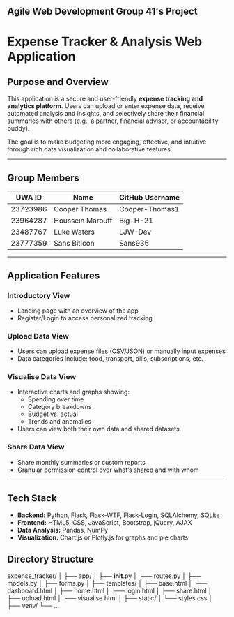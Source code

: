 ## Agile Web Development Group 41's Project

# Expense Tracker & Analysis Web Application

## Purpose and Overview

This application is a secure and user-friendly **expense tracking and analytics platform**. Users can upload or enter expense data, receive automated analysis and insights, and selectively share their financial summaries with others (e.g., a partner, financial advisor, or accountability buddy).

The goal is to make budgeting more engaging, effective, and intuitive through rich data visualization and collaborative features.

---

## Group Members

| UWA ID     | Name              | GitHub Username    |
|------------|-------------------|--------------------|
| 23723986   | Cooper Thomas     | Cooper-Thomas1     |
| 23964287   | Houssein Marouff  | Big-H-21           |
| 23487767   | Luke Waters       | LJW-Dev            |
| 23777359   | Sans Biticon      | Sans936            |

---

## Application Features

### Introductory View
- Landing page with an overview of the app
- Register/Login to access personalized tracking

### Upload Data View
- Users can upload expense files (CSV/JSON) or manually input expenses
- Data categories include: food, transport, bills, subscriptions, etc.

### Visualise Data View
- Interactive charts and graphs showing:
  - Spending over time
  - Category breakdowns
  - Budget vs. actual
  - Trends and anomalies
- Users can view both their own data and shared datasets

### Share Data View
- Share monthly summaries or custom reports
- Granular permission control over what’s shared and with whom

---

## Tech Stack

- **Backend:** Python, Flask, Flask-WTF, Flask-Login, SQLAlchemy, SQLite
- **Frontend:** HTML5, CSS, JavaScript, Bootstrap, jQuery, AJAX
- **Data Analysis:** Pandas, NumPy
- **Visualization:** Chart.js or Plotly.js for graphs and pie charts

## Directory Structure
expense_tracker/
│
├── app/
│   ├── __init__.py
│   ├── routes.py
│   ├── models.py
│   ├── forms.py
│
├── templates/
│   ├── base.html
│   ├── dashboard.html
│   ├── home.html
│   ├── login.html
│   ├── share.html
│   ├── upload.html
│   ├── visualise.html
│
├── static/
│   └── styles.css
│
├── venv/
└── ...

